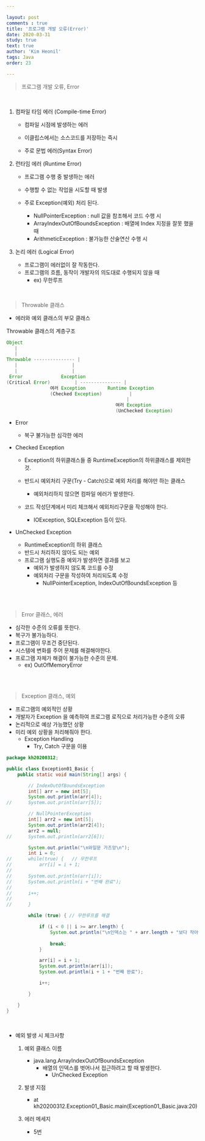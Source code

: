 ```yaml
---

layout: post
comments : true
title: '프로그램 개발 오류(Error)'
date: 2020-03-31
study: true
text: true
author: 'Kim Heonil'
tags: Java
order: 23

---
```


> 프로그램 개발 오류, Error

<br>

1. 컴파일 타임 에러 (Compile-time Error)

   - 컴파일 시점에 발생하는 에러

   - 이클립스에서는 소스코드를 저장하는 즉시

   - 주로 문법 에러(Syntax Error)

     

2. 런타임 에러 (Runtime Error)

   - 프로그램 수행 중 발생하는 에러

   - 수행할 수 없는 작업을 시도할 때 발생

   - 주로 Exception(예외) 처리 된다.

     - NullPointerException : null 값을 참조해서 코드 수행 시
     - ArrayIndexOutOfBoundsException : 배열에 Index 지정을 잘못 했을 때
     - ArithmeticException : 불가능한 산술연산 수행 시

     

3. 논리 에러 (Logical Error)

   - 프로그램이 에러없이 잘 작동한다.
   - 프로그램의 흐름, 동작이 개발자의 의도대로 수행되지 않을 때
     - ex) 무한루프



<br>

> Throwable 클래스

- 에러와 예외 클래스의 부모 클래스





Throwable 클래스의 계층구조

```java
Object
   |
   |
Throwable --------------- |
   |					|
   |					|
 Error				Exception
(Critical Error)		 | --------------- |
    			여러 Exception		Runtime Exception
		   		(Checked Exception)			 |
   									   	    |
	    								여러 Exception
    									(UnChecked Exception)
```



- Error

  - 복구 불가능한 심각한 에러

- Checked Exception

  - Exception의 하위클래스들 중 RuntimeException의 하위클래스를 제외한 것.

  - 반드시 예외처리 구문(Try - Catch)으로 예외 처리를 해야만 하는 클래스

    - 예외처리하지 않으면 컴파일 에러가 발생한다.

  - 코드 작성단계에서 미리 체크해서 예외처리구문을 작성해야 한다.

    - IOException, SQLException 등이 있다.

    

- UnChecked Exception

  - RuntimeException의 하위 클래스
  - 반드시 처리하지 않아도 되는 예외
  - 프로그램 실행도중 예외가 발생하면 결과를 보고
    - 예외가 발생하지 않도록 코드를 수정
    - 예외처리 구문을 작성하여 처리되도록 수정
      - NullPointerException, IndexOutOfBoundsException 등





<br>

<br>

> Error 클래스, 에러

- 심각한 수준의 오류를 뜻한다.
- 복구가 불가능하다.
- 프로그램이 무조건 중단된다.
- 시스템에 변화를 주어 문제를 해결해야한다.
- 프로그램 자체가 해결이 불가능한 수준의 문제.
  - ex) OutOfMemoryError



<br>

<br>

> Exception 클래스, 예외

- 프로그램의 예외적인 상황
- 개발자가 Exception 을 예측하여 프로그램 로직으로 처리가능한 수준의 오류
- 논리적으로 예상 가능했던 상황
- 미리 예외 상황을 처리해줘야 한다.
  - Exception Handling
    - Try, Catch 구문을 이용





```java
package kh20200312;

public class Exception01_Basic {
	public static void main(String[] args) {

		// IndexOutOfBoundsException
		int[] arr = new int[5];
		System.out.println(arr[4]);
//		System.out.println(arr[5]);

		// NullPointerException
		int[] arr2 = new int[5];
		System.out.println(arr2[4]);
		arr2 = null;
//		System.out.println(arr2[6]);

		System.out.println("\n와일문 가즈앙\n");
		int i = 0;
//		while(true) {	// 무한루프
//			arr[i] = i + 1;
//		
//		System.out.println(arr[i]);
//		System.out.println(i + "번째 완료");
//		
//		i++;
//		
//		}

		while (true) { // 무한루프를 해결

			if (i < 0 || i >= arr.length) {
				System.out.println("\n인덱스는 " + arr.length + "보다 작아야 합니다.");
				
				break;
			}

			arr[i] = i + 1;
			System.out.println(arr[i]);
			System.out.println(i + 1 + "번째 완료");

			i++;

		}

	}
}
```



<br>

- 예외 발생 시 체크사항

  1. 예외 클래스 이름

     - java.lang.ArrayIndexOutOfBoundsException
       - 배열의 인덱스를 벗어나서 접근하려고 할 때 발생한다.
         - UnChecked Exception

     

  2. 발생 지점

     - at kh20200312.Exception01_Basic.main(Exception01_Basic.java:20)

     

  3. 에러 메세지

     - 5번



<br><br>